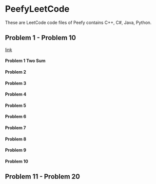 # PeefyLeetCode

These are LeetCode code files of Peefy contains C++, C#, Java, Python.

## Problem 1 - Problem 10

[link](https://github.com/Peefy/PeefyLeetCode/blob/master/README1_10.md)

#### Problem 1 Two Sum

#### Problem 2
#### Problem 3
#### Problem 4
#### Problem 5
#### Problem 6
#### Problem 7
#### Problem 8
#### Problem 9
#### Problem 10

## Problem 11 -  Problem 20


